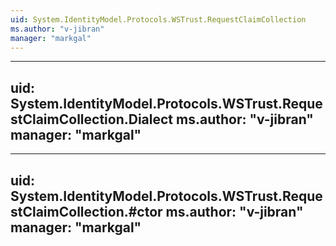 ```yaml
---
uid: System.IdentityModel.Protocols.WSTrust.RequestClaimCollection
ms.author: "v-jibran"
manager: "markgal"
---
```


---
uid: System.IdentityModel.Protocols.WSTrust.RequestClaimCollection.Dialect
ms.author: "v-jibran"
manager: "markgal"
---

---
uid: System.IdentityModel.Protocols.WSTrust.RequestClaimCollection.#ctor
ms.author: "v-jibran"
manager: "markgal"
---
